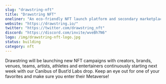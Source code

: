 ```yaml
---
slug: "drawstring-nft"
title: "Drawstring NFT"
oneliner: "An eco-friendly NFT launch platform and secondary marketplace."
website: "https://drawstring.io/"
twitter: "https://twitter.com/drawstring_nft"
discord: "https://discord.com/invite/wveBh7N6"
logo: /img/drawstring-nft-logo.jpg
status: building
category: nft
---
```

Drawstring will be launching new NFT campaigns with creators, brands, venues, teams, artists, athletes and entertainers continuously starting next week with our Canibus of Bust’d Labs drop. Keep an eye out for one of your favorites and make sure you enter their Metaverse!